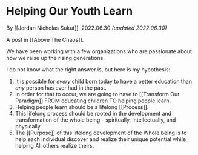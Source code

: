 # Helping Our Youth Learn
By [[Jordan Nicholas Sukut]], 2022.06.30 _(updated 2022.06.30)_

A post in [[Above The Chaos]].

We have been working with a few organizations who are passionate about how we raise up the rising generations. 

I do not know what the right answer is, but here is my hypothesis: 

1. It is possible for _every_ child born today to have a better education than _any_ person has ever had in the past. 
2. In order for that to occur, we are going to have to [[Transform Our Paradigm]] FROM educating children TO helping people learn. 
3. Helping people learn should be a lifelong [[Process]].
4. This lifelong process should be rooted in the development and transformation of the whole being - spiritually, intellectually, and physically. 
5. The [[Purpose]] of this lifelong development of the Whole being is to help each individual discover and realize their unique potential while helping All others realize theirs. 

